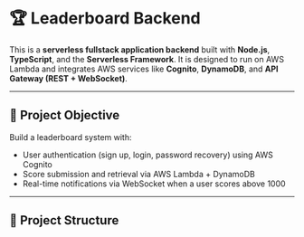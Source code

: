 # 🏆 Leaderboard Backend

This is a **serverless fullstack application backend** built with **Node.js**, **TypeScript**, and the **Serverless Framework**. It is designed to run on AWS Lambda and integrates AWS services like **Cognito**, **DynamoDB**, and **API Gateway (REST + WebSocket)**.

---

## 🚀 Project Objective

Build a leaderboard system with:

- User authentication (sign up, login, password recovery) using AWS Cognito
- Score submission and retrieval via AWS Lambda + DynamoDB
- Real-time notifications via WebSocket when a user scores above 1000

---

## 📁 Project Structure

